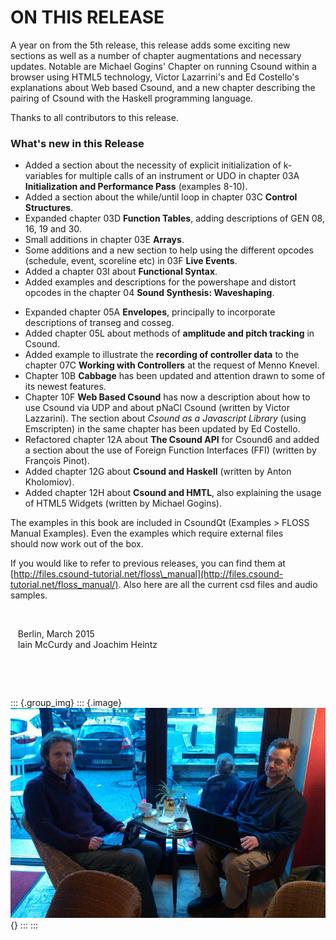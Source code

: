 ON THIS RELEASE
===============

A year on from the 5th release, this release adds some exciting new
sections as well as a number of chapter augmentations and necessary
updates. Notable are Michael Gogins\' Chapter on running Csound within a
browser using HTML5 technology, Victor Lazarrini\'s and Ed Costello\'s
explanations about Web based Csound, and a new chapter describing the
pairing of Csound with the Haskell programming language.

Thanks to all contributors to this release. 

### What\'s new in this Release

-   Added a section about the necessity of explicit initialization of
    k-variables for multiple calls of an instrument or UDO in chapter
    03A **Initialization and Performance Pass** (examples 8-10).
-   Added a section about the while/until loop in chapter 03C **Control
    Structures**.
-   Expanded chapter 03D **Function Tables**, adding descriptions of GEN
    08, 16, 19 and 30.
-   Small additions in chapter 03E **Arrays**.
-   Some additions and a new section to help using the different opcodes
    (schedule, event, scoreline etc) in 03F **Live Events**.
-   Added a chapter 03I about **Functional Syntax**. 
-   Added examples and descriptions for the powershape and distort
    opcodes in the chapter 04 **Sound Synthesis: Waveshaping**.

<!-- -->

-   Expanded chapter 05A **Envelopes**, principally to incorporate
    descriptions of transeg and cosseg.
-   Added chapter 05L about methods of **amplitude and pitch tracking**
    in Csound.
-   Added example to illustrate the **recording of controller data** to
    the chapter 07C **Working with Controllers** at the request of Menno
    Knevel.
-   Chapter 10B **Cabbage** has been updated and attention drawn to some
    of its newest features. 
-   Chapter 10F **Web Based Csound** has now a description about how to
    use Csound via UDP and about pNaCl Csound (written by Victor
    Lazzarini). The section about *Csound as a Javascript Library*
    (using Emscripten) in the same chapter has been updated by Ed
    Costello.
-   Refactored chapter 12A about **The Csound API** for Csound6 and
    added a section about the use of Foreign Function Interfaces (FFI)
    (written by François Pinot).
-   Added chapter 12G about **Csound and Haskell** (written by Anton
    Kholomiov). 
-   Added chapter 12H about **Csound and HMTL**, also explaining the
    usage of HTML5 Widgets (written by Michael Gogins).

The examples in this book are included in CsoundQt (Examples \> FLOSS
Manual Examples). Even the examples which require external files
should now work out of the box. 

If you would like to refer to previous releases, you can find them at
[http://files.csound-tutorial.net/floss\_manual](http://files.csound-tutorial.net/floss_manual/).
Also here are all the current csd files and audio samples.

 

   Berlin, March 2015 \
   Iain McCurdy and Joachim Heintz

 

 

::: {.group_img}
::: {.image}
![imag1106](../resources/images/imag1106_small.jpg){}
:::
:::
